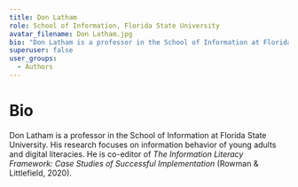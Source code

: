 ```yaml
---
title: Don Latham
role: School of Information, Florida State University
avatar_filename: Don Latham.jpg
bio: "Don Latham is a professor in the School of Information at Florida State University. His research focuses on information behavior of young adults and digital literacies. He is co-editor of _The Information Literacy Framework: Case Studies of Successful Implementation_ (Rowman & Littlefield, 2020)."
superuser: false
user_groups:
  - Authors
---
```

# Bio

Don Latham is a professor in the School of Information at Florida State University. His research focuses on information behavior of young adults and digital literacies. He is co-editor of _The Information Literacy Framework: Case Studies of Successful Implementation_ (Rowman & Littlefield, 2020).
